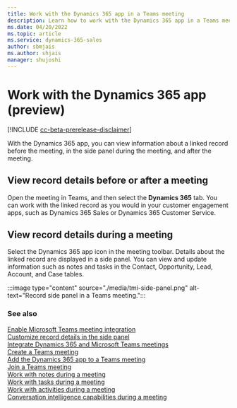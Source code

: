 ```yaml
---
title: Work with the Dynamics 365 app in a Teams meeting
description: Learn how to work with the Dynamics 365 app in a Teams meeting.
ms.date: 04/20/2022
ms.topic: article
ms.service: dynamics-365-sales
author: sbmjais
ms.author: shjais
manager: shujoshi
---
```


# Work with the Dynamics 365 app (preview)

[!INCLUDE [cc-beta-prerelease-disclaimer](../../includes/cc-beta-prerelease-disclaimer.md)]


With the Dynamics 365 app, you can view information about a linked record before the meeting, in the side panel during the meeting, and after the meeting.

## View record details before or after a meeting

Open the meeting in Teams, and then select the **Dynamics 365** tab. You can work with the linked record as you would in your customer engagement apps, such as Dynamics 365 Sales or Dynamics 365 Customer Service.

## View record details during a meeting

Select the Dynamics 365 app icon in the meeting toolbar. Details about the linked record are displayed in a side panel. You can view and update information such as notes and tasks in the Contact, Opportunity, Lead, Account, and Case tables.

:::image type="content" source="./media/tmi-side-panel.png" alt-text="Record side panel in a Teams meeting.":::

### See also

[Enable Microsoft Teams meeting integration](enable-teams-meeting-integration.md)    
[Customize record details in the side panel](customize-record-side-panel.md)   
[Integrate Dynamics 365 and Microsoft Teams meetings](teams-meeting-integration.md)    
[Create a Teams meeting](create-teams-meeting.md)   
[Add the Dynamics 365 app to a Teams meeting](add-d365-app.md)   
[Join a Teams meeting](join-teams-meeting.md)   
[Work with notes during a meeting](work-with-notes.md)   
[Work with tasks during a meeting](work-with-tasks.md)   
[Work with activities during a meeting](work-with-activities.md)   
[Conversation intelligence capabilities during a meeting](ci-capabilities.md) 